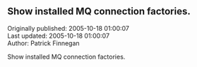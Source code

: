 ## Show installed MQ connection factories.  
Originally published: 2005-10-18 01:00:07  
Last updated: 2005-10-18 01:00:07  
Author: Patrick Finnegan  
  
Show installed MQ connection factories.